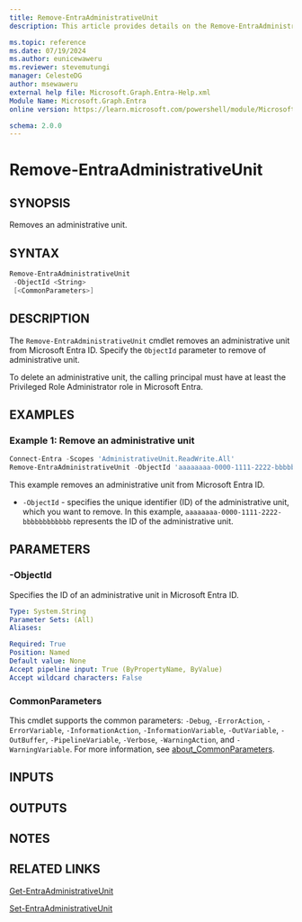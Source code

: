 ```yaml
---
title: Remove-EntraAdministrativeUnit
description: This article provides details on the Remove-EntraAdministrativeUnit command.

ms.topic: reference
ms.date: 07/19/2024
ms.author: eunicewaweru
ms.reviewer: stevemutungi
manager: CelesteDG
author: msewaweru
external help file: Microsoft.Graph.Entra-Help.xml
Module Name: Microsoft.Graph.Entra
online version: https://learn.microsoft.com/powershell/module/Microsoft.Graph.Entra/Remove-EntraAdministrativeUnit

schema: 2.0.0
---
```


# Remove-EntraAdministrativeUnit

## SYNOPSIS

Removes an administrative unit.

## SYNTAX

```powershell
Remove-EntraAdministrativeUnit 
 -ObjectId <String>  
 [<CommonParameters>]
```

## DESCRIPTION

The `Remove-EntraAdministrativeUnit` cmdlet removes an administrative unit from Microsoft Entra ID. Specify the `ObjectId` parameter to remove of administrative unit.

To delete an administrative unit, the calling principal must have at least the Privileged Role Administrator role in Microsoft Entra.

## EXAMPLES

### Example 1: Remove an  administrative unit

```powershell
Connect-Entra -Scopes 'AdministrativeUnit.ReadWrite.All'
Remove-EntraAdministrativeUnit -ObjectId 'aaaaaaaa-0000-1111-2222-bbbbbbbbbbbb'
```

This example removes an administrative unit from Microsoft Entra ID.

- `-ObjectId` - specifies the unique identifier (ID) of the administrative unit, which you want to remove. In this example, `aaaaaaaa-0000-1111-2222-bbbbbbbbbbbb` represents the ID of the administrative unit.

## PARAMETERS

### -ObjectId

Specifies the ID of an administrative unit in Microsoft Entra ID.

```yaml
Type: System.String
Parameter Sets: (All)
Aliases:

Required: True
Position: Named
Default value: None
Accept pipeline input: True (ByPropertyName, ByValue)
Accept wildcard characters: False
```

### CommonParameters

This cmdlet supports the common parameters: `-Debug`, `-ErrorAction`, `-ErrorVariable`, `-InformationAction`, `-InformationVariable`, `-OutVariable`, `-OutBuffer`, `-PipelineVariable`, `-Verbose`, `-WarningAction`, and `-WarningVariable`. For more information, see [about_CommonParameters](https://go.microsoft.com/fwlink/?LinkID=113216).

## INPUTS

## OUTPUTS

## NOTES

## RELATED LINKS

[Get-EntraAdministrativeUnit](Get-EntraAdministrativeUnit.md)

[Set-EntraAdministrativeUnit](Set-EntraAdministrativeUnit.md)
